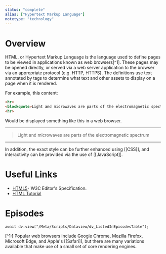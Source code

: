 ```yaml
---
status: "complete"
alias: ["Hypertext Markup Language"]
notetype: "technology"
---
```

# Overview
HTML, or Hypertext Markup Language is the language used to define pages to be viewed in applications known as web browsers[^1]. These pages may be opened directly, or served via a web server application to the browser via an appropriate protocol (e.g. HTTP, HTTPS). The definitions use text annotated by tags to determine what text and other assets to display on a page when it is rendered.

For example, this content:

```html
<hr>
<blockquote>Light and microwaves are parts of the electromagnetic spectrum</blockquote>
<hr>
```

Would be displayed something like this in a web browser.

<hr>
<blockquote>Light and microwaves are parts of the electromagnetic spectrum</blockquote>
<hr>

In addition, the exact style can be further enhanced using [[CSS]], and interactivity can be provided via the use of [[JavaScript]].

# Useful Links
- [HTML5](https://www.w3.org/TR/2011/WD-html5-20110405/)- W3C Editor's Specification.
- [HTML Tutorial](https://www.w3schools.com/html/default.asp)


# Episodes
```dataviewjs
await dv.view("/Meta/Scripts/Dataview/dv_ListedInEpisodesTable");
```


[^1:] Popular web browsers include Google Chrome, Mozilla Firefox, Microsoft Edge, and Apple's [[Safari]], but there are many  variations available that make use of a small set of core rendering engines.